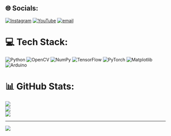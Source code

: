 
## 🌐 Socials:
[![Instagram](https://img.shields.io/badge/Instagram-%23E4405F.svg?logo=Instagram&logoColor=white)](https://instagram.com/thousandminusseven7) [![YouTube](https://img.shields.io/badge/YouTube-%23FF0000.svg?logo=YouTube&logoColor=white)](https://youtube.com/@harshujiwane8265) [![email](https://img.shields.io/badge/Email-D14836?logo=gmail&logoColor=white)](mailto:harshugotu12@gmail.com) 

# 💻 Tech Stack:
![Python](https://img.shields.io/badge/python-3670A0?style=for-the-badge&logo=python&logoColor=ffdd54) ![OpenCV](https://img.shields.io/badge/opencv-%23white.svg?style=for-the-badge&logo=opencv&logoColor=white) ![NumPy](https://img.shields.io/badge/numpy-%23013243.svg?style=for-the-badge&logo=numpy&logoColor=white) ![TensorFlow](https://img.shields.io/badge/TensorFlow-%23FF6F00.svg?style=for-the-badge&logo=TensorFlow&logoColor=white) ![PyTorch](https://img.shields.io/badge/PyTorch-%23EE4C2C.svg?style=for-the-badge&logo=PyTorch&logoColor=white) ![Matplotlib](https://img.shields.io/badge/Matplotlib-%23ffffff.svg?style=for-the-badge&logo=Matplotlib&logoColor=black) ![Arduino](https://img.shields.io/badge/-Arduino-00979D?style=for-the-badge&logo=Arduino&logoColor=white)
# 📊 GitHub Stats:
![](https://github-readme-stats.vercel.app/api?username=Harshu1000-7&theme=merko&hide_border=false&include_all_commits=false&count_private=false)<br/>
![](https://github-readme-streak-stats.herokuapp.com/?user=Harshu1000-7&theme=merko&hide_border=false)<br/>
![](https://github-readme-stats.vercel.app/api/top-langs/?username=Harshu1000-7&theme=merko&hide_border=false&include_all_commits=false&count_private=false&layout=compact)

---
[![](https://visitcount.itsvg.in/api?id=Harshu1000-7&icon=0&color=0)](https://visitcount.itsvg.in)

<!-- Proudly created with GPRM ( https://gprm.itsvg.in ) -->
